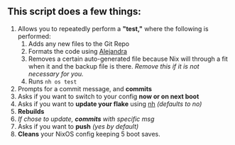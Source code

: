 ## This script does a few things:

1. Allows you to repeatedly perform a **"test,"** where the following is performed:
    1. Adds any new files to the Git Repo
    2. Formats the code using [Alejandra](https://github.com/kamadorueda/alejandra)
    3. Removes a certain auto-generated file because Nix will through a fit when it and the backup file is there. *Remove this if it is not necessary for you.*
    4. Runs `nh os test`
2. Prompts for a commit message, and **commits**
3. Asks if you want to switch to your config **now or on next boot**
4. Asks if you want to **update your flake** using [nh](https://github.com/viperML/nh)  *(defaults to no)*
5. **Rebuilds**
6. *If chose to update, **commits** with specific msg*
7. Asks if you want to **push** *(yes by default)*
8. **Cleans** your NixOS config keeping 5 boot saves.